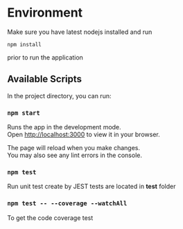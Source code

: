 # Environment

Make sure you have latest nodejs installed
and run 
```
npm install 
```
prior to run the application

## Available Scripts

In the project directory, you can run:

### `npm start`

Runs the app in the development mode.\
Open [http://localhost:3000](http://localhost:3000) to view it in your browser.

The page will reload when you make changes.\
You may also see any lint errors in the console.

### `npm test`
Run unit test create by JEST 
tests are located in __test__ folder


### `npm test -- --coverage --watchAll`
To get the code coverage test 

